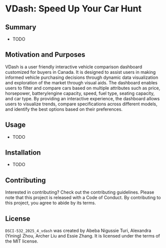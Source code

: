# VDash: Speed Up Your Car Hunt

## Summary

- TODO

## Motivation and Purposes

VDash is a user friendly interactive vehicle comparison dashboard customized for buyers in Canada. It is designed to assist users in making informed vehicle purchasing decisions through dynamic data visualization and exploration of the market through visual  aids. The dashboard enables users to filter and compare cars based on multiple attributes such as price, horsepower, battery/engine capacity, speed, fuel type, seating capacity, and car type. By providing an interactive experience, the dashboard allows users to visualize trends, compare specifications across different models, and identify the best options based on their preferences.

## Usage

- TODO

## Installation

- TODO

## Contributing

Interested in contributing? Check out the contributing guidelines. Please note that this project is released with a Code of Conduct. By contributing to this project, you agree to abide by its terms.

## License

`DSCI-532_2025_4_vdash` was created by Abeba Nigussie Turi, Alexandra (Yining) Zhou, Archer Liu and Essie Zhang. It is licensed under the terms of the MIT license.
